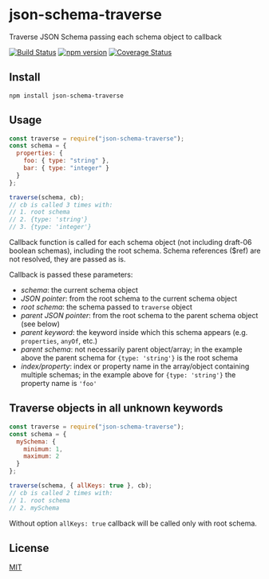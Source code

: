 # json-schema-traverse

Traverse JSON Schema passing each schema object to callback

[![Build Status](https://travis-ci.org/epoberezkin/json-schema-traverse.svg?branch=master)](https://travis-ci.org/epoberezkin/json-schema-traverse)
[![npm version](https://badge.fury.io/js/json-schema-traverse.svg)](https://www.npmjs.com/package/json-schema-traverse)
[![Coverage Status](https://coveralls.io/repos/github/epoberezkin/json-schema-traverse/badge.svg?branch=master)](https://coveralls.io/github/epoberezkin/json-schema-traverse?branch=master)

## Install

```
npm install json-schema-traverse
```

## Usage

```javascript
const traverse = require("json-schema-traverse");
const schema = {
  properties: {
    foo: { type: "string" },
    bar: { type: "integer" }
  }
};

traverse(schema, cb);
// cb is called 3 times with:
// 1. root schema
// 2. {type: 'string'}
// 3. {type: 'integer'}
```

Callback function is called for each schema object (not including draft-06 boolean schemas), including the root schema. Schema references (\$ref) are not resolved, they are passed as is.

Callback is passed these parameters:

- _schema_: the current schema object
- _JSON pointer_: from the root schema to the current schema object
- _root schema_: the schema passed to `traverse` object
- _parent JSON pointer_: from the root schema to the parent schema object (see below)
- _parent keyword_: the keyword inside which this schema appears (e.g. `properties`, `anyOf`, etc.)
- _parent schema_: not necessarily parent object/array; in the example above the parent schema for `{type: 'string'}` is the root schema
- _index/property_: index or property name in the array/object containing multiple schemas; in the example above for `{type: 'string'}` the property name is `'foo'`

## Traverse objects in all unknown keywords

```javascript
const traverse = require("json-schema-traverse");
const schema = {
  mySchema: {
    minimum: 1,
    maximum: 2
  }
};

traverse(schema, { allKeys: true }, cb);
// cb is called 2 times with:
// 1. root schema
// 2. mySchema
```

Without option `allKeys: true` callback will be called only with root schema.

## License

[MIT](https://github.com/epoberezkin/json-schema-traverse/blob/master/LICENSE)
